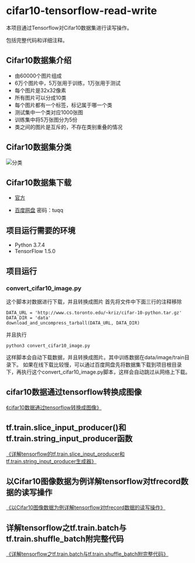 # cifar10-tensorflow-read-write
本项目通过Tensorflow对Cifar10数据集进行读写操作。

包括完整代码和详细注释。

## Cifar10数据集介绍
- 由60000个图片组成
- 6万个图片中，5万张用于训练，1万张用于测试
- 每个图片是32x32像素
- 所有图片可以分成10类
- 每个图片都有一个标签，标记属于哪一个类
- 测试集中一个类对应1000张图
- 训练集中将5万张图分为5份
- 类之间的图片是互斥的，不存在类别重叠的情况

## Cifar10数据集分类
![分类](http://aichenwei.oss-ap-southeast-1.aliyuncs.com/github/cifar10.png)

## Cifar10数据集下载
- [官方](http://www.cs.toronto.edu/~kriz/cifar-10-python.tar.gz)

- [百度网盘](https://pan.baidu.com/s/1AwQUx_KukoScbqlbF_IS-w?_blank) 
    密码：tuqq

## 项目运行需要的环境
- Python 3.7.4
- TensorFlow 1.5.0

## 项目运行
### convert_cifar10_image.py
这个脚本对数据进行下载，并且转换成图片
首先将文件中下面三行的注释移除
```shell script
DATA_URL = 'http://www.cs.toronto.edu/~kriz/cifar-10-python.tar.gz'
DATA_DIR = 'data'
download_and_uncompress_tarball(DATA_URL, DATA_DIR)
```
并且执行
```shell script
python3 convert_cifar10_image.py
```
这样脚本会自动下载数据，并且转换成图片。其中训练数据在data/image/train目录下。
如果在线下载比较慢，可以通过百度网盘先将数据集下载到项目根目录下，再执行这个convert_cifar10_image.py脚本，这样会自动跳过从网络上下载。

## cifar10数据通过tensorflow转换成图像
[《cifar10数据通过tensorflow转换成图像》](https://blog.csdn.net/keyandi/article/details/103667443)

## tf.train.slice_input_producer()和tf.train.string_input_producer函数
[《详解tensorflow的tf.train.slice_input_producer和tf.train.string_input_producer生成器》](https://blog.csdn.net/keyandi/article/details/103683761)

## 以Cifar10图像数据为例详解tensorflow对tfrecord数据的读写操作
[《以Cifar10图像数据为例详解tensorflow对tfrecord数据的读写操作》](https://blog.csdn.net/keyandi/article/details/103667902)

## 详解tensorflow之tf.train.batch与tf.train.shuffle_batch附完整代码
[《详解tensorflow之tf.train.batch与tf.train.shuffle_batch附完整代码》](https://blog.csdn.net/keyandi/article/details/103685935)